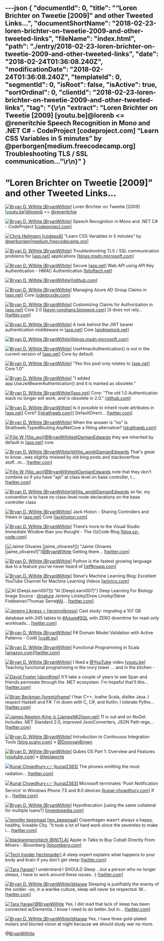 ---json
{
  "documentId": 0,
  "title": "“Loren Brichter on Tweetie [2009]” and other Tweeted Links…",
  "documentShortName": "2018-02-23-loren-brichter-on-tweetie-2009-and-other-tweeted-links",
  "fileName": "index.html",
  "path": "./entry/2018-02-23-loren-brichter-on-tweetie-2009-and-other-tweeted-links",
  "date": "2018-02-24T01:36:08.240Z",
  "modificationDate": "2018-02-24T01:36:08.240Z",
  "templateId": 0,
  "segmentId": 0,
  "isRoot": false,
  "isActive": true,
  "sortOrdinal": 0,
  "clientId": "2018-02-23-loren-brichter-on-tweetie-2009-and-other-tweeted-links",
  "tag": "{\r\n  \"extract\": \"Loren Brichter on Tweetie [2009] [youtu.be]@lorenb <= @reneritchie Speech Recognition in Mono and .NET C# - CodeProject [codeproject.com] “Learn CSS Variables in 5 minutes” by @perborgen[medium.freecodecamp.org] Troubleshooting TLS / SSL communication...\"\r\n}"
}
---

# “Loren Brichter on Tweetie [2009]” and other Tweeted Links…

[<img alt="Bryan D. Wilhite [BryanWilhite]" src="https://songhay.blob.core.windows.net/shared-social-twitter/BryanWilhite.jpeg">](http://t.co/UNdqV0Z1zz "Bryan D. Wilhite [BryanWilhite]") Loren Brichter on Tweetie [2009] [[youtu.be]](https://youtu.be/7Zd3iNOXTow)[@lorenb](http://twitter.com/lorenb) <= [@reneritchie](http://twitter.com/reneritchie)

[<img alt="Bryan D. Wilhite [BryanWilhite]" src="https://songhay.blob.core.windows.net/shared-social-twitter/BryanWilhite.jpeg">](http://t.co/UNdqV0Z1zz "Bryan D. Wilhite [BryanWilhite]") Speech Recognition in Mono and .NET C# - CodeProject [[codeproject.com]](https://www.codeproject.com/Articles/890117/Speech-Recognition-in-Mono-and-NET-Csharp)

[<img alt="Chris Heilmann [codepo8]" src="https://songhay.blob.core.windows.net/shared-social-twitter/codepo8.png">](https://t.co/0xmfa8q7Va "Chris Heilmann [codepo8]") “Learn CSS Variables in 5 minutes” by [@perborgen](http://twitter.com/perborgen)[[medium.freecodecamp.org]](https://medium.freecodecamp.org/learn-css-variables-in-5-minutes-80cf63b4025d)

[<img alt="Bryan D. Wilhite [BryanWilhite]" src="https://songhay.blob.core.windows.net/shared-social-twitter/BryanWilhite.jpeg">](http://t.co/UNdqV0Z1zz "Bryan D. Wilhite [BryanWilhite]") Troubleshooting TLS / SSL communication problems for [[asp.net]](http://ASP.NET) applications [[blogs.msdn.microsoft.com]](https://blogs.msdn.microsoft.com/friis/2017/10/09/troubleshooting-tls-ssl-scenario-2/)

[<img alt="Bryan D. Wilhite [BryanWilhite]" src="https://songhay.blob.core.windows.net/shared-social-twitter/BryanWilhite.jpeg">](http://t.co/UNdqV0Z1zz "Bryan D. Wilhite [BryanWilhite]") Secure [[asp.net]](http://ASP.NET) Web API using API Key Authentication - HMAC Authentication [[bitoftech.net]](http://bitoftech.net/2014/12/15/secure-asp-net-web-api-using-api-key-authentication-hmac-authentication/)

[<img alt="Bryan D. Wilhite [BryanWilhite]" src="https://songhay.blob.core.windows.net/shared-social-twitter/BryanWilhite.jpeg">](http://t.co/UNdqV0Z1zz "Bryan D. Wilhite [BryanWilhite]")[[github.com]](https://github.com/ademcaglin/Security.HmacAuthentication/blob/master/tests/HmacTests/Startup.cs)

[<img alt="Bryan D. Wilhite [BryanWilhite]" src="https://songhay.blob.core.windows.net/shared-social-twitter/BryanWilhite.jpeg">](http://t.co/UNdqV0Z1zz "Bryan D. Wilhite [BryanWilhite]") Managing Azure AD Group Claims in [[asp.net]](http://ASP.NET) Core [[odetocode.com]](https://odetocode.com/blogs/scott/archive/2018/02/21/managing-azure-ad-group-claims-in-asp-net-core.aspx)

[<img alt="Bryan D. Wilhite [BryanWilhite]" src="https://songhay.blob.core.windows.net/shared-social-twitter/BryanWilhite.jpeg">](http://t.co/UNdqV0Z1zz "Bryan D. Wilhite [BryanWilhite]") Customizing Claims for Authorization in [[asp.net]](http://ASP.NET) Core 2.0 [[kevin-junghans.blogspot.com]](http://kevin-junghans.blogspot.com/2017/08/customizing-claims-for-authorization-in.html) [it does not rely… [[twitter.com]](https://twitter.com/i/web/status/966560484525793280)

[<img alt="Bryan D. Wilhite [BryanWilhite]" src="https://songhay.blob.core.windows.net/shared-social-twitter/BryanWilhite.jpeg">](http://t.co/UNdqV0Z1zz "Bryan D. Wilhite [BryanWilhite]") A look behind the JWT bearer authentication middleware in [[asp.net]](http://ASP.NET) Core [[andrewlock.net]](https://andrewlock.net/a-look-behind-the-jwt-bearer-authentication-middleware-in-asp-net-core/)

[<img alt="Bryan D. Wilhite [BryanWilhite]" src="https://songhay.blob.core.windows.net/shared-social-twitter/BryanWilhite.jpeg">](http://t.co/UNdqV0Z1zz "Bryan D. Wilhite [BryanWilhite]")[[blogs.msdn.microsoft.com]](https://blogs.msdn.microsoft.com/webdev/2017/04/06/jwt-validation-and-authorization-in-asp-net-core/)

[<img alt="Bryan D. Wilhite [BryanWilhite]" src="https://songhay.blob.core.windows.net/shared-social-twitter/BryanWilhite.jpeg">](http://t.co/UNdqV0Z1zz "Bryan D. Wilhite [BryanWilhite]") UseHmacAuthentication() is not in the current version of [[asp.net]](http://ASP.NET) Core by default.

[<img alt="Bryan D. Wilhite [BryanWilhite]" src="https://songhay.blob.core.windows.net/shared-social-twitter/BryanWilhite.jpeg">](http://t.co/UNdqV0Z1zz "Bryan D. Wilhite [BryanWilhite]") "Yes this post only relates to [[asp.net]](http://ASP.NET) Core 1.0"

[<img alt="Bryan D. Wilhite [BryanWilhite]" src="https://songhay.blob.core.windows.net/shared-social-twitter/BryanWilhite.jpeg">](http://t.co/UNdqV0Z1zz "Bryan D. Wilhite [BryanWilhite]") "I added app.UseJwtBearerAuthentication() and it is marked as obsolete."

[<img alt="Bryan D. Wilhite [BryanWilhite]" src="https://songhay.blob.core.windows.net/shared-social-twitter/BryanWilhite.jpeg">](http://t.co/UNdqV0Z1zz "Bryan D. Wilhite [BryanWilhite]")[[asp.net]](http://ASP.NET) Core: "The old 1.0 Authentication stack no longer will work, and is obsolete in 2.0." [[github.com]](https://github.com/aspnet/Security/issues/1310)

[<img alt="Bryan D. Wilhite [BryanWilhite]" src="https://songhay.blob.core.windows.net/shared-social-twitter/BryanWilhite.jpeg">](http://t.co/UNdqV0Z1zz "Bryan D. Wilhite [BryanWilhite]") Is it possible to inherit route attributes in [[asp.net]](http://ASP.NET) Core? [[[strathweb.com]](https://www.strathweb.com/2016/06/inheriting-route-attributes-in-asp-net-web-api/)] DefaultDirect… [[twitter.com]](https://twitter.com/i/web/status/966135875431120896)

[<img alt="Bryan D. Wilhite [BryanWilhite]" src="https://songhay.blob.core.windows.net/shared-social-twitter/BryanWilhite.jpeg">](http://t.co/UNdqV0Z1zz "Bryan D. Wilhite [BryanWilhite]") When the answer is "no" is Strathweb.TypedRouting.AspNetCore a fitting alternative? [[strathweb.com]](https://www.strathweb.com/2016/06/introducing-strathweb-typedrouting-for-asp-net-mvc-core/)

[<img alt="Filip W [filip_woj]" src="https://songhay.blob.core.windows.net/shared-social-twitter/filip_woj.jpg">](http://t.co/VCkinoHijZ "Filip W [filip_woj]")[@BryanWilhite](http://twitter.com/BryanWilhite)[@DamianEdwards](http://twitter.com/DamianEdwards) they are inherited by default in [[asp.net]](http://asp.net) core

[<img alt="Bryan D. Wilhite [BryanWilhite]" src="https://songhay.blob.core.windows.net/shared-social-twitter/BryanWilhite.jpeg">](http://t.co/UNdqV0Z1zz "Bryan D. Wilhite [BryanWilhite]")[@filip_woj](http://twitter.com/filip_woj)[@DamianEdwards](http://twitter.com/DamianEdwards) That's great to know...was slightly mislead by old blog posts and stackoverflow stuff...m… [[twitter.com]](https://twitter.com/i/web/status/966346960004300800)

[<img alt="Filip W [filip_woj]" src="https://songhay.blob.core.windows.net/shared-social-twitter/filip_woj.jpg">](http://t.co/VCkinoHijZ "Filip W [filip_woj]")[@BryanWilhite](http://twitter.com/BryanWilhite)[@DamianEdwards](http://twitter.com/DamianEdwards) note that they don't combine so if you have "api" at class level on base controller, t… [[twitter.com]](https://twitter.com/i/web/status/966347361013379075)

[<img alt="Bryan D. Wilhite [BryanWilhite]" src="https://songhay.blob.core.windows.net/shared-social-twitter/BryanWilhite.jpeg">](http://t.co/UNdqV0Z1zz "Bryan D. Wilhite [BryanWilhite]")[@filip_woj](http://twitter.com/filip_woj)[@DamianEdwards](http://twitter.com/DamianEdwards) so far, my convention is to have no class-level route declarations on the base controller class

[<img alt="Bryan D. Wilhite [BryanWilhite]" src="https://songhay.blob.core.windows.net/shared-social-twitter/BryanWilhite.jpeg">](http://t.co/UNdqV0Z1zz "Bryan D. Wilhite [BryanWilhite]") Jack Histon - Sharing Controllers and Views in [[asp.net]](http://ASP.NET) Core [[jackhiston.com]](http://jackhiston.com/2017/8/15/sharing-controllers-and-views-in-aspnet-core/)

[<img alt="Bryan D. Wilhite [BryanWilhite]" src="https://songhay.blob.core.windows.net/shared-social-twitter/BryanWilhite.jpeg">](http://t.co/UNdqV0Z1zz "Bryan D. Wilhite [BryanWilhite]") There’s more to the Visual Studio Immediate Window than you thought - The OzCode Blog [[blog.oz-code.com]](https://blog.oz-code.com/using-immediate-window-debug-code-design-time/)

[<img alt="Jaime Olivares [jaime_olivaresf]" src="https://songhay.blob.core.windows.net/shared-social-twitter/jaime_olivaresf.jpg">]( "Jaime Olivares [jaime_olivaresf]")[@BryanWilhite](http://twitter.com/BryanWilhite) Getting there... [[twitter.com]](https://twitter.com/jaime_olivaresf/status/966065483094032387/photo/1)

[<img alt="Bryan D. Wilhite [BryanWilhite]" src="https://songhay.blob.core.windows.net/shared-social-twitter/BryanWilhite.jpeg">](http://t.co/UNdqV0Z1zz "Bryan D. Wilhite [BryanWilhite]") Python is the fastest growing language due to a feature you've never heard of [[jeffknupp.com]](https://jeffknupp.com/blog/2017/09/15/python-is-the-fastest-growing-programming-language-due-to-a-feature-youve-never-heard-of/)

[<img alt="Bryan D. Wilhite [BryanWilhite]" src="https://songhay.blob.core.windows.net/shared-social-twitter/BryanWilhite.jpeg">](http://t.co/UNdqV0Z1zz "Bryan D. Wilhite [BryanWilhite]") Steve's Machine Learning Blog: Excellent YouTube Channel for Machine Learning Videos [[anlytcs.com]](http://www.anlytcs.com/2016/05/excellent-youtube-channel-for-machine.html)

[<img alt="AI [DeepLearn007]" src="https://songhay.blob.core.windows.net/shared-social-twitter/DeepLearn007.jpg">]( "AI [DeepLearn007]") Deep Learning For Biology Image Source : [@nature](http://twitter.com/nature) Jeremy Linsley/Drew Linsley/Steve Finkbeiner/Thomas Serre[#AI](http://twitter.com/search?q=%23AI)… [[twitter.com]](https://twitter.com/i/web/status/966295668410257409)

[<img alt="Jeremy Likness ⚡️ [jeremylikness]" src="https://songhay.blob.core.windows.net/shared-social-twitter/jeremylikness.jpg">](https://t.co/IbLCTBQJ41 "Jeremy Likness ⚡️ [jeremylikness]") Cast study: migrating a 107 GB database with 245 tables to [#Azure](http://twitter.com/search?q=%23Azure)[#SQL](http://twitter.com/search?q=%23SQL) with ZERO downtime for read-only workloads… [[twitter.com]](https://twitter.com/i/web/status/966335714236489728)

[<img alt="Bryan D. Wilhite [BryanWilhite]" src="https://songhay.blob.core.windows.net/shared-social-twitter/BryanWilhite.jpeg">](http://t.co/UNdqV0Z1zz "Bryan D. Wilhite [BryanWilhite]") F# Domain Model Validation with Active Patterns - Codit [[codit.eu]](https://www.codit.eu/blog/2017/10/03/f-domain-model-validation-with-active-patterns/)

[<img alt="Bryan D. Wilhite [BryanWilhite]" src="https://songhay.blob.core.windows.net/shared-social-twitter/BryanWilhite.jpeg">](http://t.co/UNdqV0Z1zz "Bryan D. Wilhite [BryanWilhite]") Functional Programming in Scala [[amazon.com]](https://www.amazon.com/Functional-Programming-Scala-Paul-Chiusano/dp/1617290653?SubscriptionId=1SW6D7X6ZXXR92KVX0G2&tag=thekintespacec00&linkCode=xm2&camp=2025&creative=165953&creativeASIN=1617290653)[[twitter.com]](https://twitter.com/BryanWilhite/status/966854060170125312/photo/1)

[<img alt="Bryan D. Wilhite [BryanWilhite]" src="https://songhay.blob.core.windows.net/shared-social-twitter/BryanWilhite.jpeg">](http://t.co/UNdqV0Z1zz "Bryan D. Wilhite [BryanWilhite]") I liked a [@YouTube](http://twitter.com/YouTube) video [[youtu.be]](http://youtu.be/yLExk8fNYBI?a) Teaching functional programming in the ivory tower ... and in the kitchen -

[<img alt="David Fowler [davidfowl]" src="https://songhay.blob.core.windows.net/shared-social-twitter/davidfowl.jpeg">](https://t.co/XKK4NcxDZ3 "David Fowler [davidfowl]") It'll take a couple of years to see Span and friends permeate through the .NET ecosystem. I'm hopeful that'll this… [[twitter.com]](https://twitter.com/i/web/status/965784077528739841)

[<img alt="Brian Beckman [lorentzframe]" src="https://songhay.blob.core.windows.net/shared-social-twitter/lorentzframe.jpg">](http://t.co/aC5mXb9iZQ "Brian Beckman [lorentzframe]") I fear C++, loathe Scala, dislike Java. I respect Haskell and F#. I'm down with C, C#, and Kotlin; I tolerate Pytho… [[twitter.com]](https://twitter.com/i/web/status/965959956561215488)

[<img alt="James Newton-King ♔ [JamesNK]" src="https://songhay.blob.core.windows.net/shared-social-twitter/JamesNK.jpeg">](http://t.co/NT5azIWwVG "James Newton-King ♔ [JamesNK]")[[json.net]](http://Json.NET) 11 is out and on NuGet. Includes .NET Standard 2.0, improved JsonConverters, JSON Path rege… [[twitter.com]](https://twitter.com/i/web/status/966763685287882752)

[<img alt="Bryan D. Wilhite [BryanWilhite]" src="https://songhay.blob.core.windows.net/shared-social-twitter/BryanWilhite.jpeg">](http://t.co/UNdqV0Z1zz "Bryan D. Wilhite [BryanWilhite]") Introduction to Continuous Integration Tools [[blog.scalyr.com]](http://blog.scalyr.com/2017/10/introduction-continuous-integration-tools/) « [@DonovanBrown](http://twitter.com/DonovanBrown)

[<img alt="Bryan D. Wilhite [BryanWilhite]" src="https://songhay.blob.core.windows.net/shared-social-twitter/BryanWilhite.jpeg">](http://t.co/UNdqV0Z1zz "Bryan D. Wilhite [BryanWilhite]") Qubes OS Part 1: Overview and Features [[youtube.com]](https://www.youtube.com/watch?v=NTOsHtyS_5k) « [@leolaporte](http://twitter.com/leolaporte)

[<img alt="Kunal Chowdhury 👉 [kunal2383]" src="https://songhay.blob.core.windows.net/shared-social-twitter/kunal2383.jpg">](https://t.co/u7EfGBIizl "Kunal Chowdhury 👉 [kunal2383]") The phones emitting the most radiation... [[twitter.com]](https://twitter.com/kunal2383/status/966326634528690176/photo/1)

[<img alt="Kunal Chowdhury 👉 [kunal2383]" src="https://songhay.blob.core.windows.net/shared-social-twitter/kunal2383.jpg">](https://t.co/u7EfGBIizl "Kunal Chowdhury 👉 [kunal2383]") Microsoft terminates 'Push Notification Service' in Windows Phone 7.5 and 8.0 devices [[kunal-chowdhury.com]](https://www.kunal-chowdhury.com/2018/02/microsoft-terminates-push-notification-service.html) If y… [[twitter.com]](https://twitter.com/i/web/status/966334134699347968)

[<img alt="Bryan D. Wilhite [BryanWilhite]" src="https://songhay.blob.core.windows.net/shared-social-twitter/BryanWilhite.jpeg">](http://t.co/UNdqV0Z1zz "Bryan D. Wilhite [BryanWilhite]") Hypothecation [using the same collateral for multiple loans?] [[investopedia.com]](http://www.investopedia.com/terms/h/hypothecation.asp)

[<img alt="jennifer keesmaat [jen_keesmaat]" src="https://songhay.blob.core.windows.net/shared-social-twitter/jen_keesmaat.jpg">](http://t.co/dw4zZN8U "jennifer keesmaat [jen_keesmaat]") Copenhagen wasn’t always a happy, healthy, liveable City. “It took a lot of hard work since the seventies to make i… [[twitter.com]](https://twitter.com/i/web/status/966036610608455684)

[<img alt="blackwomenintech [BWiTLA]" src="https://songhay.blob.core.windows.net/shared-social-twitter/BWiTLA.jpeg">](https://t.co/Z1JeN5MH6T "blackwomenintech [BWiTLA]") Apple in Talks to Buy Cobalt Directly From Miners - Bloomberg [[bloomberg.com]](https://www.bloomberg.com/news/articles/2018-02-21/apple-is-said-to-negotiate-buying-cobalt-direct-from-miners)

[<img alt="Tech Insider [techinsider]" src="https://songhay.blob.core.windows.net/shared-social-twitter/techinsider.jpg">](http://t.co/Fp1fi3LC2G "Tech Insider [techinsider]") A sleep expert explains what happens to your body and brain if you don't get sleep [[twitter.com]](https://twitter.com/techinsider/status/966468103977680897/video/1)

[<img alt="Tara [taraw]" src="https://songhay.blob.core.windows.net/shared-social-twitter/taraw.jpeg">](http://t.co/4HS7ZMeZq4 "Tara [taraw]") I understand I SHOULD Sleep ...but a person who no longer sleeps, I have to work around these issues. :) [[twitter.com]](https://twitter.com/techinsider/status/966468103977680897)

[<img alt="Bryan D. Wilhite [BryanWilhite]" src="https://songhay.blob.core.windows.net/shared-social-twitter/BryanWilhite.jpeg">](http://t.co/UNdqV0Z1zz "Bryan D. Wilhite [BryanWilhite]")[@taraw](http://twitter.com/taraw) Sleeping is justifiably the enemy of the soldier -so, in a warlike culture, sleep will never be respected. M… [[twitter.com]](https://twitter.com/i/web/status/967099374948909056)

[<img alt="Tara [taraw]" src="https://songhay.blob.core.windows.net/shared-social-twitter/taraw.jpeg">](http://t.co/4HS7ZMeZq4 "Tara [taraw]")[@BryanWilhite](http://twitter.com/BryanWilhite) Yes, I did read that lack of sleep has been connected w/Dementia. I know I need to do better..but in… [[twitter.com]](https://twitter.com/i/web/status/967168244070182912)

[<img alt="Bryan D. Wilhite [BryanWilhite]" src="https://songhay.blob.core.windows.net/shared-social-twitter/BryanWilhite.jpeg">](http://t.co/UNdqV0Z1zz "Bryan D. Wilhite [BryanWilhite]")[@taraw](http://twitter.com/taraw) Yes, I have three gold-plated molars and blurred vision at night because we should study war no more.

@[BryanWilhite](https://twitter.com/BryanWilhite)
